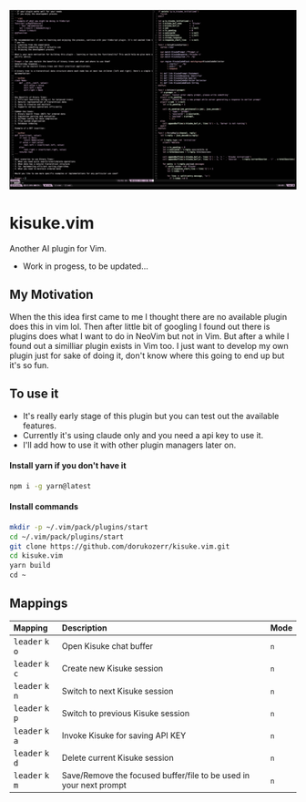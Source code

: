 ![screenshot](ss-1.png)

# kisuke.vim

Another AI plugin for Vim.

- Work in progess, to be updated...

## My Motivation

When the this idea first came to me I thought there are no available plugin does this in vim lol. Then after little bit of googling I found out there is plugins does what I want to do in NeoVim but not in Vim. But after a while I found out a similliar plugin exists in Vim too. I just want to develop my own plugin just for sake of doing it, don't know where this going to end up but it's so fun.

## To use it

- It's really early stage of this plugin but you can test out the available features.
- Currently it's using claude only and you need a api key to use it.
- I'll add how to use it with other plugin managers later on.

#### Install yarn if you don't have it

```bash
npm i -g yarn@latest
```

#### Install commands

```bash
mkdir -p ~/.vim/pack/plugins/start
cd ~/.vim/pack/plugins/start
git clone https://github.com/dorukozerr/kisuke.vim.git
cd kisuke.vim
yarn build
cd ~
```

## Mappings

| Mapping                                     | Description                                                        | Mode |
| :------------------------------------------ | :----------------------------------------------------------------- | :--- |
| <kbd>leader</kbd> <kbd>k</kbd> <kbd>o</kbd> | Open Kisuke chat buffer                                            | `n`  |
| <kbd>leader</kbd> <kbd>k</kbd> <kbd>c</kbd> | Create new Kisuke session                                          | `n`  |
| <kbd>leader</kbd> <kbd>k</kbd> <kbd>n</kbd> | Switch to next Kisuke session                                      | `n`  |
| <kbd>leader</kbd> <kbd>k</kbd> <kbd>p</kbd> | Switch to previous Kisuke session                                  | `n`  |
| <kbd>leader</kbd> <kbd>k</kbd> <kbd>a</kbd> | Invoke Kisuke for saving API KEY                                   | `n`  |
| <kbd>leader</kbd> <kbd>k</kbd> <kbd>d</kbd> | Delete current Kisuke session                                      | `n`  |
| <kbd>leader</kbd> <kbd>k</kbd> <kbd>m</kbd> | Save/Remove the focused buffer/file to be used in your next prompt | `n`  |
